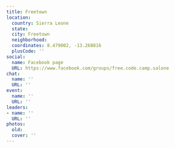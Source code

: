 ```yaml
---
title: Freetown
location:
  country: Sierra Leone
  state: 
  city: Freetown
  neighborhood: 
  coordinates: 8.479002, -13.268016
  plusCode: ''
social:
  name: Facebook page
  URL: https://www.facebook.com/groups/free.code.camp.salone
chat:
  name: ''
  URL: ''
event:
  name: ''
  URL: ''
leaders:
- name: ''
  URL: ''
photos:
  old: 
  cover: ''
---
```

